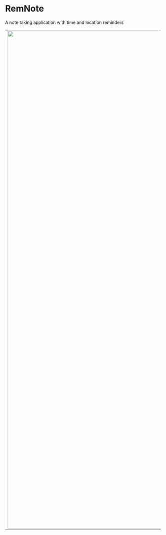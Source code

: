 # RemNote
A note taking application with time and location reminders


| | | |
|:-------------------------:|:-------------------------:|:-------------------------:|
|<img width="1604" alt="screen shot 2017-08-07 at 12 18 15 pm" src="https://user-images.githubusercontent.com/43222349/55438237-13987480-556f-11e9-934b-b9474b728de0.png">  | <img width="1604" alt="screen shot 2017-08-07 at 12 18 15 pm" src="https://user-images.githubusercontent.com/43222349/55438242-15623800-556f-11e9-95e4-4feca2100d20.png"> |<img width="1604" alt="screen shot 2017-08-07 at 12 18 15 pm" src="https://user-images.githubusercontent.com/43222349/55438244-172bfb80-556f-11e9-8c73-288c619a34e3.png"> || <img width="1604" alt="screen shot 2017-08-07 at 12 18 15 pm" src="https://user-images.githubusercontent.com/43222349/55438248-185d2880-556f-11e9-9c58-382315146a08.png">   | <img width="1604" alt="screen shot 2017-08-07 at 12 18 15 pm" src="https://user-images.githubusercontent.com/43222349/55438265-26ab4480-556f-11e9-96c2-89d3348323ac.png"> | <img width="1604" alt="screen shot 2017-08-07 at 12 18 15 pm" src="https://user-images.githubusercontent.com/43222349/55438282-2dd25280-556f-11e9-9bf7-764b44da60f6.png"> ||<img width="1604" alt="screen shot 2017-08-07 at 12 18 15 pm" src="https://user-images.githubusercontent.com/43222349/55438304-39257e00-556f-11e9-9966-0878e12c739a.png">   | <img width="1604" alt="screen shot 2017-08-07 at 12 18 15 pm" src="https://user-images.githubusercontent.com/43222349/55438321-404c8c00-556f-11e9-8c86-7b53b57aa2a2.png"> note7|<img width="1604" alt="screen shot 2017-08-07 at 12 18 15 pm" src="https://user-images.githubusercontent.com/43222349/55438331-45114000-556f-11e9-9292-5e5cc8b66ee0.png"> |
